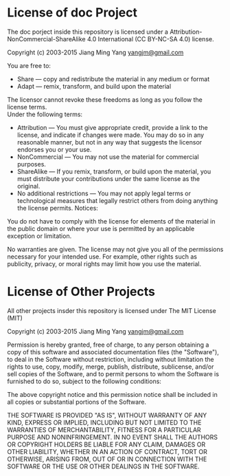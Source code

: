 # License of doc Project

The doc porject inside this repository is licensed under a
Attribution-NonCommercial-ShareAlike 4.0 International (CC BY-NC-SA 4.0)
license.

Copyright (c) 2003-2015 Jiang Ming Yang <yangjm@gmail.com>

You are free to:

* Share — copy and redistribute the material in any medium or format
* Adapt — remix, transform, and build upon the material

The licensor cannot revoke these freedoms as long as you follow the license terms.  
Under the following terms:

* Attribution — You must give appropriate credit, provide a link to the license, and indicate if changes were made. You may do so in any reasonable manner, but not in any way that suggests the licensor endorses you or your use.
* NonCommercial — You may not use the material for commercial purposes.    
* ShareAlike — If you remix, transform, or build upon the material, you must distribute your contributions under the same license as the original.  
* No additional restrictions — You may not apply legal terms or technological measures that legally restrict others from doing anything the license permits.
Notices:

You do not have to comply with the license for elements of the material in the public domain or where your use is permitted by an applicable exception or limitation.  

No warranties are given. The license may not give you all of the permissions necessary for your intended use. For example, other rights such as publicity, privacy, or moral rights may limit how you use the material.

# License of Other Projects

All other projects insder this repository is licensed under
The MIT License (MIT)

Copyright (c) 2003-2015 Jiang Ming Yang <yangjm@gmail.com>

Permission is hereby granted, free of charge, to any person obtaining
a copy of this software and associated documentation files (the
"Software"), to deal in the Software without restriction, including
without limitation the rights to use, copy, modify, merge, publish,
distribute, sublicense, and/or sell copies of the Software, and to
permit persons to whom the Software is furnished to do so, subject to
the following conditions:

The above copyright notice and this permission notice shall be
included in all copies or substantial portions of the Software.

THE SOFTWARE IS PROVIDED "AS IS", WITHOUT WARRANTY OF ANY KIND,
EXPRESS OR IMPLIED, INCLUDING BUT NOT LIMITED TO THE WARRANTIES OF
MERCHANTABILITY, FITNESS FOR A PARTICULAR PURPOSE AND
NONINFRINGEMENT. IN NO EVENT SHALL THE AUTHORS OR COPYRIGHT HOLDERS BE
LIABLE FOR ANY CLAIM, DAMAGES OR OTHER LIABILITY, WHETHER IN AN ACTION
OF CONTRACT, TORT OR OTHERWISE, ARISING FROM, OUT OF OR IN CONNECTION
WITH THE SOFTWARE OR THE USE OR OTHER DEALINGS IN THE SOFTWARE.
